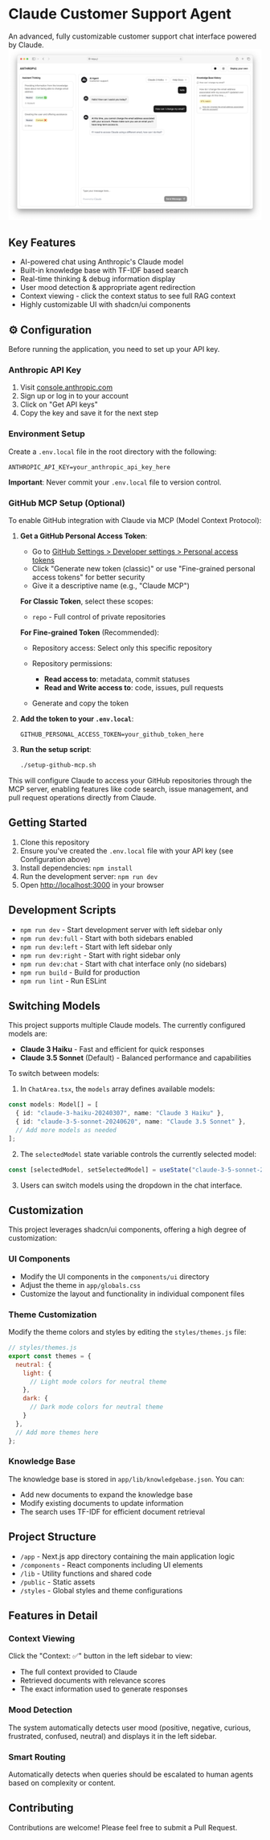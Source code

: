 # Claude Customer Support Agent

An advanced, fully customizable customer support chat interface powered by Claude.
![preview](tutorial/preview.png)

## Key Features

-  AI-powered chat using Anthropic's Claude model
-  Built-in knowledge base with TF-IDF based search
-  Real-time thinking & debug information display
-  User mood detection & appropriate agent redirection
-  Context viewing - click the context status to see full RAG context
-  Highly customizable UI with shadcn/ui components

## ⚙️ Configuration

Before running the application, you need to set up your API key.

### Anthropic API Key

1. Visit [console.anthropic.com](https://console.anthropic.com/dashboard)
2. Sign up or log in to your account
3. Click on "Get API keys"
4. Copy the key and save it for the next step

### Environment Setup

Create a `.env.local` file in the root directory with the following:

```
ANTHROPIC_API_KEY=your_anthropic_api_key_here
```

**Important**: Never commit your `.env.local` file to version control.

### GitHub MCP Setup (Optional)

To enable GitHub integration with Claude via MCP (Model Context Protocol):

1. **Get a GitHub Personal Access Token**:
   - Go to [GitHub Settings > Developer settings > Personal access tokens](https://github.com/settings/tokens)
   - Click "Generate new token (classic)" or use "Fine-grained personal access tokens" for better security
   - Give it a descriptive name (e.g., "Claude MCP")
   
   **For Classic Token**, select these scopes:
   - `repo` - Full control of private repositories
   
   **For Fine-grained Token** (Recommended):
   - Repository access: Select only this specific repository
   - Repository permissions:
     - **Read access to**: metadata, commit statuses
     - **Read and Write access to**: code, issues, pull requests
   
   - Generate and copy the token

2. **Add the token to your `.env.local`**:
   ```
   GITHUB_PERSONAL_ACCESS_TOKEN=your_github_token_here
   ```

3. **Run the setup script**:
   ```bash
   ./setup-github-mcp.sh
   ```

This will configure Claude to access your GitHub repositories through the MCP server, enabling features like code search, issue management, and pull request operations directly from Claude.

##  Getting Started

1. Clone this repository
2. Ensure you've created the `.env.local` file with your API key (see Configuration above)
3. Install dependencies: `npm install`
4. Run the development server: `npm run dev`
5. Open [http://localhost:3000](http://localhost:3000) in your browser

## Development Scripts

- `npm run dev` - Start development server with left sidebar only
- `npm run dev:full` - Start with both sidebars enabled
- `npm run dev:left` - Start with left sidebar only
- `npm run dev:right` - Start with right sidebar only
- `npm run dev:chat` - Start with chat interface only (no sidebars)
- `npm run build` - Build for production
- `npm run lint` - Run ESLint

##  Switching Models

This project supports multiple Claude models. The currently configured models are:

- **Claude 3 Haiku** - Fast and efficient for quick responses
- **Claude 3.5 Sonnet** (Default) - Balanced performance and capabilities

To switch between models:

1. In `ChatArea.tsx`, the `models` array defines available models:

```typescript
const models: Model[] = [
  { id: "claude-3-haiku-20240307", name: "Claude 3 Haiku" },
  { id: "claude-3-5-sonnet-20240620", name: "Claude 3.5 Sonnet" },
  // Add more models as needed
];
```

2. The `selectedModel` state variable controls the currently selected model:

```typescript
const [selectedModel, setSelectedModel] = useState("claude-3-5-sonnet-20240620");
```

3. Users can switch models using the dropdown in the chat interface.

##  Customization

This project leverages shadcn/ui components, offering a high degree of customization:

### UI Components
- Modify the UI components in the `components/ui` directory
- Adjust the theme in `app/globals.css`
- Customize the layout and functionality in individual component files

### Theme Customization
Modify the theme colors and styles by editing the `styles/themes.js` file:

```javascript
// styles/themes.js
export const themes = {
  neutral: {
    light: {
      // Light mode colors for neutral theme
    },
    dark: {
      // Dark mode colors for neutral theme
    }
  },
  // Add more themes here
};
```

### Knowledge Base
The knowledge base is stored in `app/lib/knowledgebase.json`. You can:
- Add new documents to expand the knowledge base
- Modify existing documents to update information
- The search uses TF-IDF for efficient document retrieval

## Project Structure

- `/app` - Next.js app directory containing the main application logic
- `/components` - React components including UI elements
- `/lib` - Utility functions and shared code
- `/public` - Static assets
- `/styles` - Global styles and theme configurations

## Features in Detail

### Context Viewing
Click the "Context: ✅" button in the left sidebar to view:
- The full context provided to Claude
- Retrieved documents with relevance scores
- The exact information used to generate responses

### Mood Detection
The system automatically detects user mood (positive, negative, curious, frustrated, confused, neutral) and displays it in the left sidebar.

### Smart Routing
Automatically detects when queries should be escalated to human agents based on complexity or content.

## Contributing

Contributions are welcome! Please feel free to submit a Pull Request.
